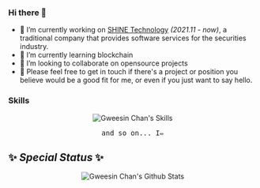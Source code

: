 ### Hi there 👋

- 🔭 I’m currently working on [SHINE Technology](https://www.shinetechnology.com/) *(2021.11 - now)*, a traditional company that provides software services for the securities industry.
- 🌱 I’m currently learning blockchain
- 👯 I’m looking to collaborate on opensource projects
- 💬 Please feel free to get in touch if there's a project or position you believe would be a good fit for me, or even if you just want to say hello.

<!--
- 📫 How to reach me: ...
- 😄 Pronouns: ...
- ⚡ Fun fact: ...
- 🤔 I’m looking for help with ...
-->
 
### Skills

<p align="center">
 <img src="https://skillicons.dev/icons?i=nodejs,typescript,html,css,vue,react,lit,nuxtjs,pinia,pnpm,rollupjs,sass,tailwind,vite,vitest,vuetify,yarn,mongodb,jest,redis,java,kotlin,python,jenkins&theme=dark&perline=8" alt="Gweesin Chan's Skills" />
</p>

<p align="center"><samp>and so on... I✏️</samp></p>

## ✨ _Special Status_ ✨

<p align="center">
 <img src="https://github-readme-stats.vercel.app/api?username=gweesin&count_private=true&show_icons=true&title_color=fff&icon_color=79ff97&text_color=9f9f9f&bg_color=151515" alt="Gweesin Chan's Github Stats" />
</p>
